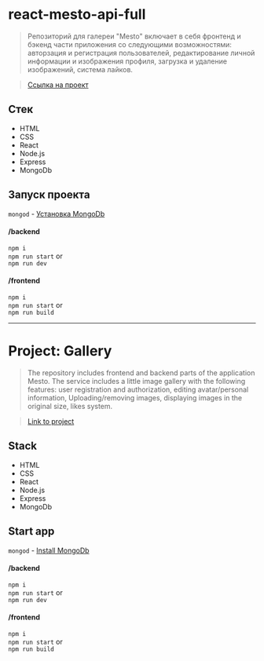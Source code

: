 
# react-mesto-api-full

> Репозиторий для галереи "Mesto" включает в себя фронтенд и бэкенд части приложения со следующими возможностями: авторзация и регистрация пользователей, редактирование личной информации и изображения профиля, загрузка и удаление изображений, система лайков.

>  [Ссылка на проект](https://mesto-project.nomoredomains.rocks/sign-in)

## Стек   

* HTML
* CSS
* React
* Node.js
* Express
* MongoDb   

## Запуск проекта   

`mongod` - [Установка MongoDb](https://docs.mongodb.com/manual/installation/)   
#### /backend   
`npm i`    
`npm run start` or    
`npm run dev`   

#### /frontend    
`npm i`  
`npm run start` or    
`npm run build`  


-----------

# Project: Gallery

> The repository includes frontend and backend parts of the application Mesto. The service includes a little image gallery with the following features: user registration and authorization, editing avatar/personal information, Uploading/removing images, displaying images in the original size, likes system.

>  [Link to project](https://mesto-project.nomoredomains.rocks/sign-in)

## Stack  

* HTML
* CSS
* React
* Node.js
* Express
* MongoDb

## Start app  

`mongod` - [Install MongoDb](https://docs.mongodb.com/manual/installation/)   
#### /backend   
`npm i`    
`npm run start` or    
`npm run dev`   

#### /frontend    
`npm i`  
`npm run start` or   
`npm run build` 
